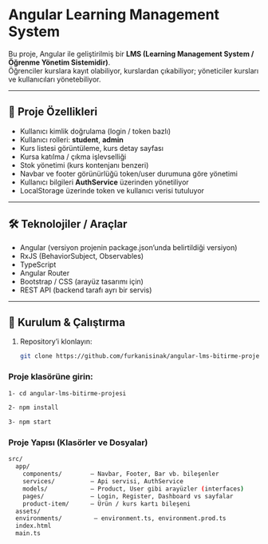 # Angular Learning Management System

Bu proje, Angular ile geliştirilmiş bir **LMS (Learning Management System / Öğrenme Yönetim Sistemidir)**.  
Öğrenciler kurslara kayıt olabiliyor, kurslardan çıkabiliyor; yöneticiler kursları ve kullanıcıları yönetebiliyor.

---

## 📁 Proje Özellikleri

- Kullanıcı kimlik doğrulama (login / token bazlı)  
- Kullanıcı rolleri: **student**, **admin**  
- Kurs listesi görüntüleme, kurs detay sayfası  
- Kursa katılma / çıkma işlevselliği  
- Stok yönetimi (kurs kontenjanı benzeri)  
- Navbar ve footer görünürlüğü token/user durumuna göre yönetimi  
- Kullanıcı bilgileri **AuthService** üzerinden yönetiliyor  
- LocalStorage üzerinde token ve kullanıcı verisi tutuluyor  

---

## 🛠 Teknolojiler / Araçlar

- Angular (versiyon projenin package.json’unda belirtildiği versiyon)  
- RxJS (BehaviorSubject, Observables)  
- TypeScript  
- Angular Router  
- Bootstrap / CSS (arayüz tasarımı için)  
- REST API (backend tarafı ayrı bir servis)  

---

## 🚀 Kurulum & Çalıştırma

1. Repository’i klonlayın:  
   ```bash
   git clone https://github.com/furkanisinak/angular-lms-bitirme-projesi.git


### Proje klasörüne girin:

```bash
1- cd angular-lms-bitirme-projesi

2- npm install

3- npm start
```




### Proje Yapısı (Klasörler ve Dosyalar)
```bash
src/
  app/
    components/        — Navbar, Footer, Bar vb. bileşenler  
    services/          — Api servisi, AuthService  
    models/            — Product, User gibi arayüzler (interfaces)  
    pages/             — Login, Register, Dashboard vs sayfalar  
    product-item/      — Ürün / kurs kartı bileşeni  
  assets/
  environments/         — environment.ts, environment.prod.ts  
  index.html  
  main.ts  
```



